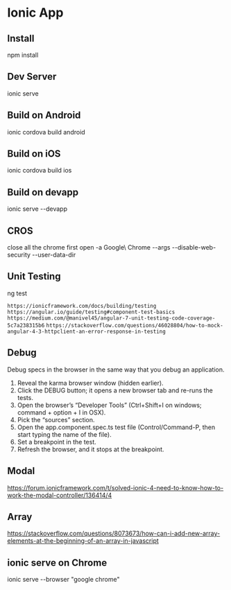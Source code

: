# Ionic App

## Install

npm install

## Dev Server

ionic serve

## Build on Android

ionic cordova build android

## Build on iOS

ionic cordova build ios

## Build on devapp

ionic serve --devapp

## CROS

close all the chrome first
open -a Google\ Chrome --args --disable-web-security --user-data-dir

## Unit Testing

ng test

`https://ionicframework.com/docs/building/testing`
`https://angular.io/guide/testing#component-test-basics`
`https://medium.com/@manivel45/angular-7-unit-testing-code-coverage-5c7a238315b6`
`https://stackoverflow.com/questions/46028804/how-to-mock-angular-4-3-httpclient-an-error-response-in-testing`

## Debug

Debug specs in the browser in the same way that you debug an application.

1. Reveal the karma browser window (hidden earlier).
2. Click the DEBUG button; it opens a new browser tab and re-runs the tests.
3. Open the browser’s “Developer Tools” (Ctrl+Shift+I on windows; command + option + I in OSX).
4. Pick the “sources” section.
5. Open the app.component.spec.ts test file (Control/Command-P, then start typing the name of the file).
6. Set a breakpoint in the test.
7. Refresh the browser, and it stops at the breakpoint.

## Modal

https://forum.ionicframework.com/t/solved-ionic-4-need-to-know-how-to-work-the-modal-controller/136414/4

## Array

https://stackoverflow.com/questions/8073673/how-can-i-add-new-array-elements-at-the-beginning-of-an-array-in-javascript

## ionic serve on Chrome

ionic serve --browser "google chrome"